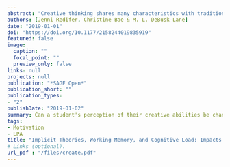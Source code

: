 ```yaml
---
abstract: "Creative thinking shares many characteristics with traditional complex tasks. We investigated whether implicit theories of creativity would affect creative thinking in a way similar to the impact of implicit theories of intelligence on academic tasks. We altered participants’ theories of creativity to be either more incremental or more entity-like. We also examined the impact of working memory (WM) and cognitive load on creative thinking. Cognitive load fully mediated the relationship between implicit theories and creative thinking, with more incremental beliefs linked to lower cognitive load. In addition, cognitive load partially mediated the relationship between WM and creative thinking. Our results support prior research showing that creative thinking draws on cognitive mechanisms similar to those utilized by other complex tasks, but the impact of implicit theories on creative thinking differs from their effect on traditional academic tasks."
authors: [Jenni Redifer, Christine Bae & M. L. DeBusk-Lane]
date: "2019-01-01"
doi: "https://doi.org/10.1177/2158244019835919"
featured: false
image:
  caption: ""
  focal_point: ""
  preview_only: false
links: null
projects: null
publication: "*SAGE Open*"
publication_short: ""
publication_types:
- "2"
publishDate: "2019-01-02"
summary: Can a student's perception of their creative abilities be changed?
tags:
- Motivation
- LPA
title: "Implicit Theories, Working Memory, and Cognitive Load: Impacts on Creative Thinking"
# Links (optional).
url_pdf : "/files/create.pdf"
---
```




